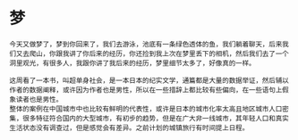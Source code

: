 # 梦
    
    今天又做梦了，梦到你回来了，我们去游泳，池底有一条绿色透体的鱼，我们躺着聊天，后来我们又去爬山，你跟我讲了你后来的经历，你还捡到我上次在梦里丢下的相机，然后我们去了一个洞里观光，有很多人，我跟你讲了我后来的经历，梦里细节太多了，好像真的一样。

    这周看了一本书，叫超单身社会，是一本日本的纪实文学，通篇都是大量的数据举证，然后辅以作者的数据阐释，或许因为作者也是男性，所以在一些措辞上都比较有些偏向，在一些语句上假象读者也是男性。
    整体的案例在中国城市中也比较有鲜明的代表性，或许是日本的城市化率太高且地区城市人口密集，很多特征符合国内的大型城市，有初步的趋势，但是在广大非一线城市，其年轻人口和真实生活状态没有调查过，但是感觉会有差异。之前计划的城镇旅行有时间提上日程。
